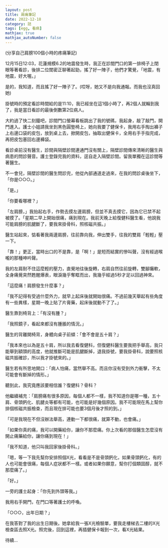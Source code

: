 ```yaml
---
layout: post
title: 肩痛筆記
date: 2022-12-18
category: 誌
tags: [egg, 看病]
mathjax: true
mathjax_autoNumber: false
---
```


(分享自己肩膀100個小時的疼痛筆記)

<!--more-->

12月15日12:03，花蓮規模6.2的地震發生時，我正在診間門口的第一排椅子上閉眼等著看診，後排二位閨密正聊著起勁，搖了好一陣子，他們才驚覺，「地震，有地震，好大喔。」

是的，我知道，而且搖了好一陣子了。(哎呀，她又不是向我通報。而我也沒真回她)

掛號時的預定看診時間給的是11:10，我已經坐在這1個小時了，再2個人就輪到我了，我是當日看診的最後倒數第2位病人。

大約過了快二刻鐘吧，診間門口螢幕看板跳出了我的號碼，我起身，敲了敲門，開門進入。護士小姐請我坐到黑色圓墊椅上，她向我要了健保卡，我用右手掏出褲子上右邊口袋的皮包，放到桌上去，掀開皮包，抽取出健保卡，全用右手手指完成，再把皮包塞回右邊褲袋。

看診桌前沒有醫生，診間與隔壁診間連通門沒有關上，隔壁診間傳來清晰的醫生與病患的問診聲音。護士登錄完我的資料，逕自走入隔壁診間。留我單獨在這診間等著醫生。

不一會兒，隔壁診間的醫生問診完，他從內部通道走過來，在我的問診桌後坐下，「你是○○○。」

「是。」

「你要看哪裡？」

「左肩膀，」我抬起右手，作勢去摸左邊肩膀，但並不真去摸它，因為它已禁不起被摸了。「星期二早上開始很痛，痛到現在。我前天晚上給復健科醫生看，他說我可能肩膀的肌腱斷了，要我來掛骨科，照核磁共振。」

醫生站起來，惦看著我兩邊肩膀，往前靠向我，伸出雙手，往我的雙肩「輕輕」壓一下。

「靠！」更正，當時出口的不是靠，是「啊！」是短而結實的慘叫聲，沒有經過喉嚨的那種呻吟聲。

我的左肩耐不住這麼輕的壓力，直覺地往後旋轉，右肩自然往前旋轉，雙腳癱軟，全身痛覺突然甦醒爆表，眼淚幾乎奪眶而出，我幾乎經過5秒才足以回過神來。

「這麼痛！肩膀發生什麼事？」

「我不記得有受過什麼外力，就早上起床後就開始很痛。不過前幾天舉起有些角度有一些異樣，星期一晚上貼了片膏藥，起床後就動不了了。」

醫生靠到椅背上：「有沒有腫？」

「我照鏡子，看起來都沒有腫脹的情況。」

醫生的背離開椅背，身體向桌子前傾：「會不會是五十肩？」

「我本來也以為是五十肩，所以我去看復健科，但復健科醫生要我把手舉高，我只能舉到額頭的高度，他就推斷可能是肌腱斷掉，退我掛號，要我掛骨科，說要照核磁共振確診，所以我才掛號來的。」

醫生若有所思地開口：「病人怕痛，當然舉不高。而且你沒有受到外力衝擊，不太可能會有斷掉的情形。」

聽到此，我究竟應該要相信誰？復健科？骨科？ 

他繼續補充：「肩膀痛有很多原因，每個人都不一樣，我不知道你是哪一種，五十肩、骨頭鈣化、肌腱炎等都有可能，也可能是好幾個原因。我不可能現在馬上幫你排個核磁共振檢查，而且現在排可能也要3個月後才照的到。」

「可是我現在不但沒辦法舉高，連動一下都很痛，就算不動，也會痛。」

「如果你真的痛，我可以開藥給你，讓你不那麼痛。你上次看的那個醫生怎麼沒有開止痛藥給你，讓你痛到現在！」

「我不知道，他只叫我回家後掛骨科。」

「嗯，等一下我先幫你安排照個X光，看看是不是骨頭鈣化，如果骨頭鈣化，有的人也可能會很痛，每個人症狀都不一樣。或者如果你願意，幫你打個類固醇，就不那麼痛了。」

「好。」

一旁的護士起身：「你先到外頭等我。」

我用右手開門，在門口等著護士的呼喚。

「○○○，出年日期？」

在我答對了我的出生日期後。她拿給我一張X光檢驗單，要我走樓梯去二樓的X光檢查區去照X光。照完後，回到這裡，再插健保卡報到一次，看X光結果。

待續…
